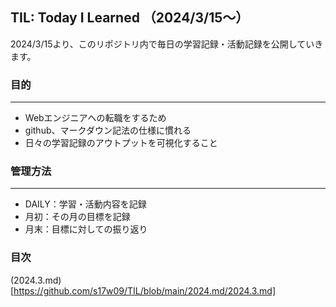 ## TIL: Today I Learned （2024/3/15〜）
2024/3/15より、このリポジトリ内で毎日の学習記録・活動記録を公開していきます。

### 目的
****
- Webエンジニアへの転職をするため
- github、マークダウン記法の仕様に慣れる
- 日々の学習記録のアウトプットを可視化すること

### 管理方法
****
- DAILY：学習・活動内容を記録
- 月初：その月の目標を記録
- 月末：目標に対しての振り返り

### 目次
(2024.3.md)[https://github.com/s17w09/TIL/blob/main/2024.md/2024.3.md]
